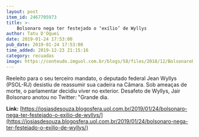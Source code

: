 ```yaml
---
layout: post
item_id: 2467705973
title: >-
    Bolsonaro nega ter festejado o ‘exílio’ de Wyllys
author: Tatu D'Oquei
date: 2019-01-24 17:53:00
pub_date: 2019-01-24 17:53:00
time_added: 2019-12-23 21:15:16
category: recuadas
image: https://conteudo.imguol.com.br/blogs/58/files/2018/12/BolsonaroUOL-615x300.jpg
---
```


Reeleito para o seu terceiro mandato, o deputado federal Jean Wyllys (PSOL-RJ) desistiu de reassumir sua cadeira na Câmara. Sob ameaças de morte, o parlamentar decidiu viver no exterior. Desafeto de Wyllys, Jair Bolsonaro anotou no Twitter: "Grande dia.

**Link:** [https://josiasdesouza.blogosfera.uol.com.br/2019/01/24/bolsonaro-nega-ter-festejado-o-exilio-de-wyllys/](https://josiasdesouza.blogosfera.uol.com.br/2019/01/24/bolsonaro-nega-ter-festejado-o-exilio-de-wyllys/)

